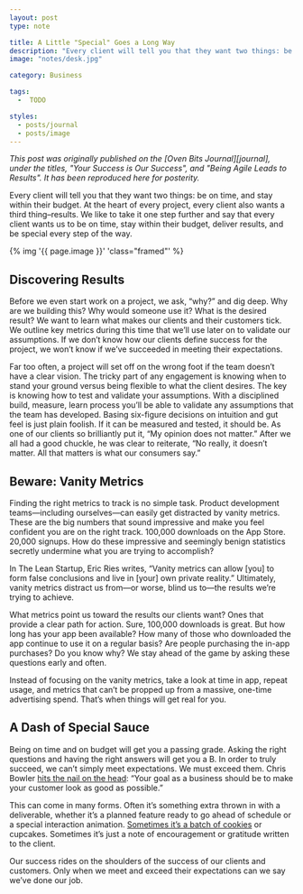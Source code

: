 ```yaml
---
layout: post
type: note

title: A Little "Special" Goes a Long Way
description: "Every client will tell you that they want two things: be on time, and stay within their budget. At the heart of every project, every client also wants a third thing: results."
image: "notes/desk.jpg"

category: Business

tags:
  -  TODO

styles:
  - posts/journal
  - posts/image
---
```


<em class="intro">
This post was originally published on the [Oven Bits Journal][journal], under
the titles, "Your Success is Our Success", and "Being Agile Leads to Results".
It has been reproduced here for posterity.
</em>

[journal]: http://ovenbits.com/journal/your-success-is-our-success

Every client will tell you that they want two things: be on time, and stay
within their budget. At the heart of every project, every client also wants a
third thing–results. We like to take it one step further and say that every
client wants us to be on time, stay within their budget, deliver results, and be
special every step of the way.

{% img '{{ page.image }}' 'class="framed"' %}

## Discovering Results

Before we even start work on a project, we ask, “why?” and dig deep. Why are we
building this? Why would someone use it? What is the desired result? We want to
learn what makes our clients and their customers tick. We outline key metrics
during this time that we’ll use later on to validate our assumptions. If we
don’t know how our clients define success for the project, we won’t know if
we’ve succeeded in meeting their expectations.

Far too often, a project will set off on the wrong foot if the team doesn’t have
a clear vision. The tricky part of any engagement is knowing when to stand your
ground versus being flexible to what the client desires. The key is knowing how
to test and validate your assumptions. With a disciplined build, measure, learn
process you’ll be able to validate any assumptions that the team has developed.
Basing six-figure decisions on intuition and gut feel is just plain foolish. If
it can be measured and tested, it should be. As one of our clients so
brilliantly put it, “My opinion does not matter.” After we all had a good
chuckle, he was clear to reiterate, “No really, it doesn’t matter. All that
matters is what our consumers say.”

## Beware: Vanity Metrics

Finding the right metrics to track is no simple task. Product development
teams—including ourselves—can easily get distracted by vanity metrics. These are
the big numbers that sound impressive and make you feel confident you are on the
right track. 100,000 downloads on the App Store. 20,000 signups. How do these
impressive and seemingly benign statistics secretly undermine what you are
trying to accomplish?

In The Lean Startup, Eric Ries writes, “Vanity metrics can allow [you] to form
false conclusions and live in [your] own private reality.” Ultimately, vanity
metrics distract us from—or worse, blind us to—the results we’re trying to
achieve.

What metrics point us toward the results our clients want? Ones that provide a
clear path for action. Sure, 100,000 downloads is great. But how long has your
app been available? How many of those who downloaded the app continue to use it
on a regular basis? Are people purchasing the in-app purchases? Do you know why?
We stay ahead of the game by asking these questions early and often.

Instead of focusing on the vanity metrics, take a look at time in app, repeat
usage, and metrics that can’t be propped up from a massive, one-time advertising
spend. That’s when things will get real for you.

## A Dash of Special Sauce

Being on time and on budget will get you a passing grade. Asking the right
questions and having the right answers will get you a B. In order to truly
succeed, we can’t simply meet expectations. We must exceed them. Chris Bowler
[hits the nail on the head][0]: “Your goal as a business should be to make your
customer look as good as possible.”

This can come in many forms. Often it’s something extra thrown in with a
deliverable, whether it’s a planned feature ready to go ahead of schedule or a
special interaction animation. [Sometimes it’s a batch of cookies][1] or
cupcakes.  Sometimes it’s just a note of encouragement or gratitude written to
the client.

Our success rides on the shoulders of the success of our clients and customers.
Only when we meet and exceed their expectations can we say we’ve done our job.

[0]: http://chrisbowler.com/journal/defining-customer-success
[1]: https://twitter.com/RetailProphet/status/571417876109905920
